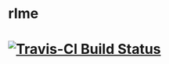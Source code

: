 # rlme
# [![Travis-CI Build Status](https://travis-ci.org/herbps10/rlme.svg?branch=master)](https://travis-ci.org/herbps10/rlme)